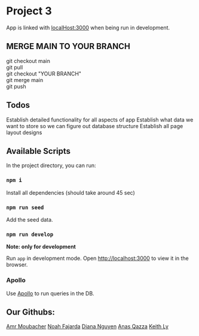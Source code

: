 # Project 3

App is linked with [localHost:3000](http://localhost:3000/) when being run in development.

## MERGE MAIN TO YOUR BRANCH

git checkout main <br/>
git pull <br/>
git checkout "YOUR BRANCH" <br/>
git merge main <br/>
git push <br/>

## Todos

Establish detailed functionality for all aspects of app
Establish what data we want to store so we can figure out database structure
Establish all page layout designs

## Available Scripts

In the project directory, you can run:

### `npm i`

Install all dependencies (should take around 45 sec)

### `npm run seed`

Add the seed data.

### `npm run develop`

**Note: only for development**

Run `app` in development mode.
Open [http://localhost:3000](http://localhost:3000) to view it in the browser.

### Apollo

Use [Apollo](https://studio.apollographql.com/sandbox/explorer) to run queries in the DB.

## Our Githubs:

[Amr Moubacher](https://github.com/amoubasher)
[Noah Fajarda](https://github.com/noahfajarda)
[Diana Nguyen](https://github.com/dianaanguyen)
[Anas Qazza](https://github.com/aqazza)
[Keith Ly](https://github.com/keithly009)
